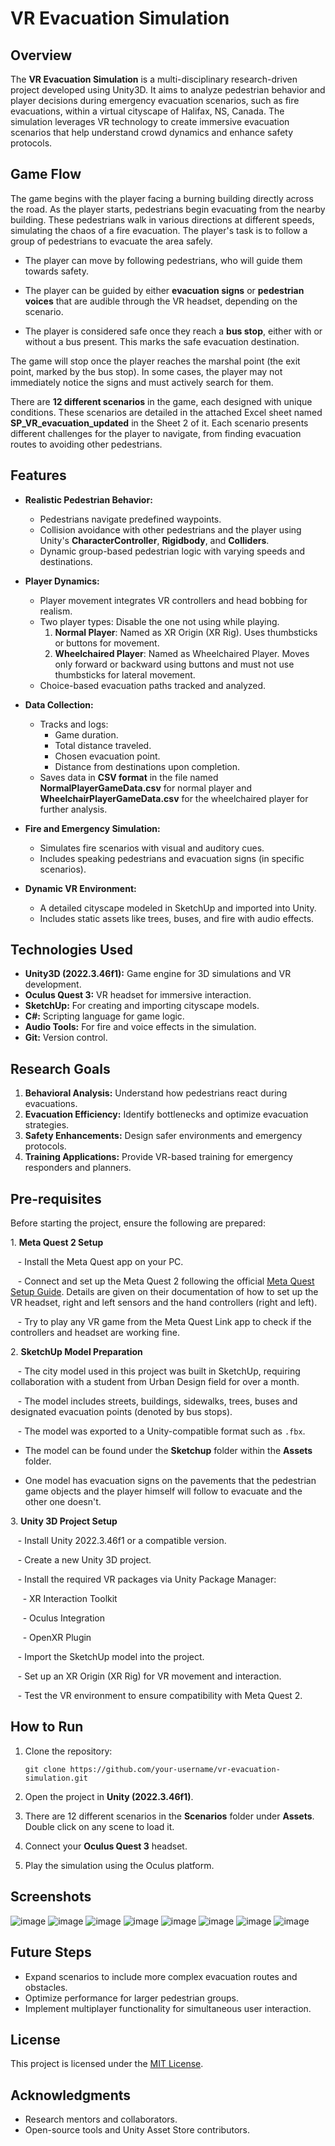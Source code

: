 VR Evacuation Simulation
========================

Overview
--------

The **VR Evacuation Simulation** is a multi-disciplinary research-driven project developed using Unity3D. It aims to analyze pedestrian behavior and player decisions during emergency evacuation scenarios, such as fire evacuations, within a virtual cityscape of Halifax, NS, Canada. The simulation leverages VR technology to create immersive evacuation scenarios that help understand crowd dynamics and enhance safety protocols.

Game Flow
---------

The game begins with the player facing a burning building directly across the road. As the player starts, pedestrians begin evacuating from the nearby building. These pedestrians walk in various directions at different speeds, simulating the chaos of a fire evacuation. The player's task is to follow a group of pedestrians to evacuate the area safely.

- The player can move by following pedestrians, who will guide them towards safety.

- The player can be guided by either **evacuation signs** or **pedestrian voices** that are audible through the VR headset, depending on the scenario.

- The player is considered safe once they reach a **bus stop**, either with or without a bus present. This marks the safe evacuation destination.

The game will stop once the player reaches the marshal point (the exit point, marked by the bus stop). In some cases, the player may not immediately notice the signs and must actively search for them.

There are **12 different scenarios** in the game, each designed with unique conditions. These scenarios are detailed in the attached Excel sheet named **SP_VR_evacuation_updated** in the Sheet 2 of it. Each scenario presents different challenges for the player to navigate, from finding evacuation routes to avoiding other pedestrians.

Features
--------

-   **Realistic Pedestrian Behavior:**

    -   Pedestrians navigate predefined waypoints.
    -   Collision avoidance with other pedestrians and the player using Unity's **CharacterController**, **Rigidbody**, and **Colliders**.
    -   Dynamic group-based pedestrian logic with varying speeds and destinations.
-   **Player Dynamics:**

    -   Player movement integrates VR controllers and head bobbing for realism.
    -   Two player types: Disable the one not using while playing.
        1.  **Normal Player**: Named as XR Origin (XR Rig). Uses thumbsticks or buttons for movement.
        2.  **Wheelchaired Player**: Named as Wheelchaired Player. Moves only forward or backward using buttons and must not use thumbsticks for lateral movement.
    -   Choice-based evacuation paths tracked and analyzed.
-   **Data Collection:**

    -   Tracks and logs:
        -   Game duration.
        -   Total distance traveled.
        -   Chosen evacuation point.
        -   Distance from destinations upon completion.
    -   Saves data in **CSV format** in the file named **NormalPlayerGameData.csv** for normal player and **WheelchairPlayerGameData.csv** for the wheelchaired player for further analysis.
-   **Fire and Emergency Simulation:**

    -   Simulates fire scenarios with visual and auditory cues.
    -   Includes speaking pedestrians and evacuation signs (in specific scenarios).
-   **Dynamic VR Environment:**

    -   A detailed cityscape modeled in SketchUp and imported into Unity.
    -   Includes static assets like trees, buses, and fire with audio effects.

Technologies Used
-----------------

-   **Unity3D (2022.3.46f1):** Game engine for 3D simulations and VR development.
-   **Oculus Quest 3:** VR headset for immersive interaction.
-   **SketchUp:** For creating and importing cityscape models.
-   **C#:** Scripting language for game logic.
-   **Audio Tools:** For fire and voice effects in the simulation.
-   **Git:** Version control.

Research Goals
--------------

1.  **Behavioral Analysis:** Understand how pedestrians react during evacuations.
2.  **Evacuation Efficiency:** Identify bottlenecks and optimize evacuation strategies.
3.  **Safety Enhancements:** Design safer environments and emergency protocols.
4.  **Training Applications:** Provide VR-based training for emergency responders and planners.

Pre-requisites
--------------

Before starting the project, ensure the following are prepared:

1\. **Meta Quest 2 Setup**  

   - Install the Meta Quest app on your PC.  

   - Connect and set up the Meta Quest 2 following the official [Meta Quest Setup Guide](https://www.meta.com/help/quest/). Details are given on their documentation of how to set up the VR headset, right and left sensors and the hand controllers (right and left).

   - Try to play any VR game from the Meta Quest Link app to check if the controllers and headset are working fine.

2\. **SketchUp Model Preparation**  

   - The city model used in this project was built in SketchUp, requiring collaboration with a student from Urban Design field for over a month.   

   - The model includes streets, buildings, sidewalks, trees, buses and designated evacuation points (denoted by bus stops).  

   - The model was exported to a Unity-compatible format such as `.fbx`.

   - The model can be found under the **Sketchup** folder within the **Assets** folder.

   - One model has evacuation signs on the pavements that the pedestrian game objects and the player himself will follow to evacuate and the other one doesn't.

3\. **Unity 3D Project Setup**  

   - Install Unity 2022.3.46f1 or a compatible version.  

   - Create a new Unity 3D project.  

   - Install the required VR packages via Unity Package Manager:  

     - XR Interaction Toolkit  

     - Oculus Integration  

     - OpenXR Plugin  

   - Import the SketchUp model into the project.  

   - Set up an XR Origin (XR Rig) for VR movement and interaction.  

   - Test the VR environment to ensure compatibility with Meta Quest 2.

How to Run
----------

1.  Clone the repository:

    ```
    git clone https://github.com/your-username/vr-evacuation-simulation.git

    ```

2.  Open the project in **Unity (2022.3.46f1)**.
3.  There are 12 different scenarios in the **Scenarios** folder under **Assets**. Double click on any scene to load it.
4.  Connect your **Oculus Quest 3** headset.
5.  Play the simulation using the Oculus platform.

**Screenshots**
----------

![image](https://github.com/user-attachments/assets/93171a14-f6cf-4b4c-8270-f290e0c544e7)
![image](https://github.com/user-attachments/assets/f1360a5d-0c64-404f-bacf-b94e1018b029)
![image](https://github.com/user-attachments/assets/651d5951-df81-40fa-9868-73c70bffa0da)
![image](https://github.com/user-attachments/assets/fd8141fa-f74c-45c9-af02-b26db747869e)
![image](https://github.com/user-attachments/assets/abbc3990-11a8-473d-a865-1e4dc7561009)
![image](https://github.com/user-attachments/assets/44125ddd-6d33-492d-97ef-5d7bcfe2ea91)
![image](https://github.com/user-attachments/assets/198c17fe-713d-485c-ae4b-415775209bbc)
![image](https://github.com/user-attachments/assets/08335909-46b5-4877-b513-d9692663c0ea)



Future Steps
------------

-   Expand scenarios to include more complex evacuation routes and obstacles.
-   Optimize performance for larger pedestrian groups.
-   Implement multiplayer functionality for simultaneous user interaction.

License
-------

This project is licensed under the [MIT License](https://chatgpt.com/c/LICENSE).

Acknowledgments
---------------

-   Research mentors and collaborators.
-   Open-source tools and Unity Asset Store contributors.
